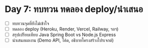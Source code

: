 # Day 7: ทบทวน ทดลอง deploy/นำเสนอ

- [ ] ทบทวนจุดที่ยังไม่เข้าใจ
- [ ] ทดลอง deploy (Heroku, Render, Vercel, Railway, ฯลฯ)
- [ ] สรุปเปรียบเทียบ Java Spring Boot vs Node.js Express
- [ ] นำเสนอผลงาน (Demo API, โค้ด, อธิบายโครงสร้างโปรเจกต์)